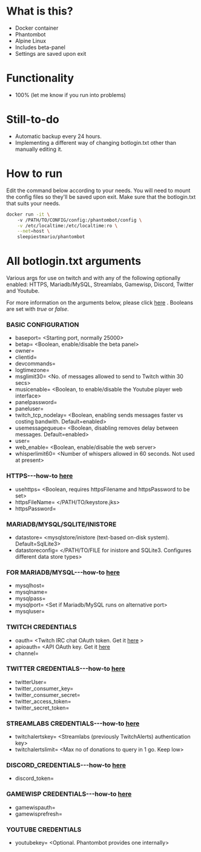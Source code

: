 # What is this?
* Docker container
* Phantombot
* Alpine Linux 
* Includes beta-panel
* Settings are saved upon exit

# Functionality
* 100% (let me know if you run into problems)

# Still-to-do
* Automatic backup every 24 hours.
* Implementing a different way of changing botlogin.txt other than manually editing it. 

# How to run
Edit the command below according to your needs. You will need to mount the config files so they'll be saved upon exit. Make sure that the botlogin.txt that suits your needs.
```sh
docker run -it \ 
	-v /PATH/TO/CONFIG/config:/phantombot/config \
	-v /etc/localtime:/etc/localtime:ro \
	--net=host \
	sleepiestmario/phantombot
```

# All botlogin.txt arguments
Various args for use on twitch and with any of the following optionally enabled: HTTPS, Mariadb/MySQL, Streamlabs, Gamewisp, Discord, Twitter and Youtube.

For more information on the arguments below, please click [here](https://community.phantombot.tv/t/settings-for-botlogin-txt/78) .
Booleans are set with *true* or *false*.

### BASIC CONFIGURATION
* baseport= <Starting port, normally 25000>
* betap= <Boolean, enable/disable the beta panel>
* owner= <Name of the broadcaster>
* clientid= <Typically blank or not set. Can be obtained from Twitch>
* devcommands= <To help live debug with users. Enabled by default>
* logtimezone= <Specifies a timezone for logging>
* msglimit30= <No. of messages allowed to send to Twitch within 30 secs>
* musicenable= <Boolean, to enable/disable the Youtube player web interface>
* panelpassword= <Password to access the control panel and Youtube player>
* paneluser= <User used to access the control panel and Youtube player>
* twitch_tcp_nodelay= <Boolean, enabling sends  messages faster vs costing bandwith. Default=enabled>
* usemessagequeue= <Boolean, disabling removes delay between messages. Default=enabled>
* user= <Name of your Phantombot>
* web_enable= <Boolean, enable/disable the web server>
* whisperlimit60= <Number of whispers allowed in 60 seconds. Not used at present>
### HTTPS---how-to [here](https://community.phantombot.tv/t/how-to-enable-ssl-on-phantombot/71)
* usehttps= <Boolean, requires httpsFilename and httpsPassword to be set>
* httpsFileName= </PATH/TO/keystore.jks>
* httpsPassword= <Password of keystore.jks>
### MARIADB/MYSQL/SQLITE/INISTORE
* datastore= <mysqlstore/inistore (text-based on-disk system). Default=SqlLite3>
* datastoreconfig= </PATH/TO/FILE for inistore and SQLite3. Configures different data store types> 
### FOR MARIADB/MYSQL---how-to [here](https://community.phantombot.tv/t/mysql-configuration/73)
* mysqlhost= <Hostname of the host>
* mysqlname= <Name of the database>
* mysqlpass= <Password of the user>
* mysqlport= <Set if Mariadb/MySQL runs on alternative port>
* mysqluser= <Name of the user>
### TWITCH CREDENTIALS
* oauth= <Twitch IRC chat OAuth token. Get it [here](https://twitchapps.com/tmi/) >
* apioauth= <API OAuth key. Get it [here](https://twitchapps.com/tokengen/ )
* channel= <Twitch channel phantombot will log into>
### TWITTER CREDENTIALS---how-to [here](https://community.phantombot.tv/t/twitter-integration-setup/65)
* twitterUser= <Name of Twitter account>
* twitter_consumer_key= <Twitter authorization key>
* twitter_consumer_secret= <Twitter authorization key>
* twitter_access_token= <Twitter authorization key>
* twitter_secret_token= <Twitter authorization key>
### STREAMLABS CREDENTIALS---how-to [here](https://phantombot.tv/streamlabs/)
* twitchalertskey= <Streamlabs (previously TwitchAlerts) authentication key>
* twitchalertslimit= <Max no of donations to query in 1 go. Keep low>
### DISCORD_CREDENTIALS---how-to [here](https://community.phantombot.tv/t/discord-integration-setup/64)
* discord_token= <Discord token>
### GAMEWISP CREDENTIALS---how-to [here](https://phantombot.tv/gamewisp/)
* gamewispauth= <Autorization token>
* gamewisprefresh= <Autorization refresh token>
### YOUTUBE CREDENTIALS
* youtubekey= <Optional. Phantombot provides one internally>
